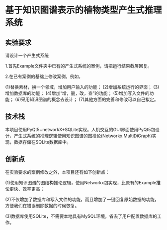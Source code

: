 # 基于知识图谱表示的植物类型产生式推理系统 
## 实验要求

请设计一个产生式系统

1.首先Example文件夹中已有的产生式系统的案例，请把运行结果截屏回复。

2.在已有案例的基础上修改案例，例如，

(1)替换素材，换一个领域，增加用户输入的功能；
(2)增加系统运行的界面；
(3)增加数据库的功能；
(4)增加“增，删，改，查”的功能；
(5)增加写入文件的功能；
(6)采用知识图谱的概念去设计；
(7)其他方面的完善和修改可以自己拟定。

## 技术栈

本项目使用PyQt5+networkX+SQLite实现。人机交互的GUI界面使用PyQt5包设计，产生式系统的推理逻辑使用知识图谱的图推论(Networkx.MultiDiGraph)实现，数据存储在SQLite数据库中。

## 创新点

在实验要求的案例修改之外，本项目还有如下创新点：

(1)使用知识图谱的图结构推论逻辑，使用Networkx包实现，比原有的Example推论更快、效率更高；

(2)不仅增加了数据库和写入文件的功能，而且增加了一键回复原始数据的功能，方便我们在错误删除数据的时候恢复。

(3)数据库使用SQLite，不需要本地具有MySQL环境，省去了用户配置数据库的工作。

